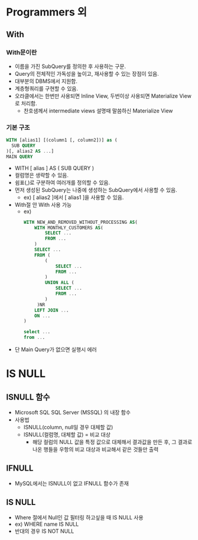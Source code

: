 # Programmers 외
## With
### With문이란
- 이름을 가진 SubQuery를 정의한 후 사용하는 구문.
- Query의 전체적인 가독성을 높이고, 재사용할 수 있는 장점이 있음.
- 대부분의 DBMS에서 지원함.
- 계층형쿼리를 구현할 수 있음. 
- 오라클에서는 한번만 사용되면 Inline View, 두번이상 사용되면 Materialize View로 처리함.
  - 찬호샘께서 intermediate views 설명때 말씀하신 Materialize View
 
### 기본 구조
```sql
WITH [alias1] [(column1 [, column2])] as (
  SUB QUERY
)[, alias2 AS ...]
MAIN QUERY
```
- WITH [ alias ] AS ( SUB QUERY )
- 컬럼명은 생략할 수 있음.
- 쉼표(,)로 구분하여 여러개를 정의할 수 있음.
- 먼저 생성된 SubQuery는 나중에 생성하는 SubQuery에서 사용할 수 있음.
  - ex) [ alias2 ]에서 [ alias1 ]을 사용할 수 있음.
- With절 안 With 사용 가능
  - ex)
    ```sql
    WITH NEW_AND_REMOVED_WITHOUT_PROCESSING AS(
    	WITH MONTHLY_CUSTOMERS AS(
    	    SELECT ...
    	    FROM ...
    	)
    	SELECT ...
    	FROM (
    	    (
    	        SELECT ...
    	        FROM ...
    	    )
    	    UNION ALL (
    	        SELECT ...
    	        FROM ...
    	    )
    	 )NR
    	LEFT JOIN ...
    	ON ...
    )
    
    select ...
    from ...
    ```
- 단 Main Query가 없으면 실행시 에러
  

# IS NULL
## ISNULL 함수
- Microsoft SQL SQL Server (MSSQL) 의 내장 함수
- 사용법
  - ISNULL(column, null일 경우 대체할 값)
  - ISNULL(컬럼명, 대체할 값) = 비교 대상
    - 해당 컬럼의 NULL 값을 특정 값으로 대체해서 결과값을 만든 후, 그 결과로 나온 행들을 우항의 비교 대상과 비교해서 같은 것들만 출력

## IFNULL
- MySQL에서는 ISNULL이 없고 IFNULL 함수가 존재

## IS NULL
- Where 절에서 Null인 값 필터링 하고싶을 때 IS NULL 사용
- ex) WHERE name IS NULL
- 반대의 경우 IS NOT NULL
